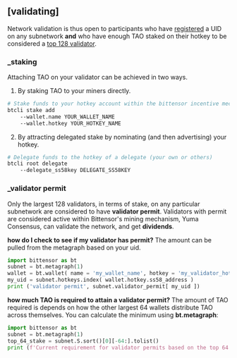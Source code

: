 
## [validating]

Network validation is thus open to participants who have [registered](subnetworks/registration) a UID on any subnetwork **and** who have enough TAO staked on their hotkey to be considered a [top 128 validator](validating/validator-permit).

### _staking

Attaching TAO on your validator can be achieved in two ways.
1. By staking TAO to your miners directly.
```bash dark
# Stake funds to your hotkey account within the bittensor incentive mechanism.
btcli stake add
    --wallet.name YOUR_WALLET_NAME
    --wallet.hotkey YOUR_HOTKEY_NAME
```
2. By attracting delegated stake by nominating (and then advertising) your hotkey.
```bash dark
# Delegate funds to the hotkey of a delegate (your own or others)
btcli root delegate
    --delegate_ss58key DELEGATE_SS58KEY
```

### _validator permit

Only the largest 128 validators, in terms of stake, on any particular subnetwork are considered to have **validator permit**. Validators with permit are considered active within Bittensor's mining mechanism, Yuma Consensus, can validate the network, and get **dividends**.

**how do I check to see if my validator has permit?**
The amount can be pulled from the metagraph based on your uid.
```python numbered dark
import bittensor as bt
subnet = bt.metagraph(1)
wallet = bt.wallet( name = 'my_wallet_name', hotkey = 'my_validator_hotkey_name' )
my_uid = subnet.hotkeys.index( wallet.hotkey.ss58_address )
print ('validator permit', subnet.validator_permit[ my_uid ])
```
**how much TAO is required to attain a validator permit?**
The amount of TAO required is depends on how the other largest 64 wallets distribute TAO across themselves. You can calculate the minimum using **bt.metagraph**:
```python numbered dark
import bittensor as bt
subnet = bt.metagraph(1)
top_64_stake = subnet.S.sort()[0][-64:].tolist()
print (f'Current requirement for validator permits based on the top 64 stake stands at {min(top_64_stake)} tao')
```
